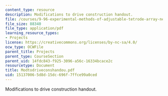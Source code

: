 ```yaml
---
content_type: resource
description: Modifications to drive construction handout.
file: /courses/9-96-experimental-methods-of-adjustable-tetrode-array-neurophysiology-january-iap-2001/151370065d8d15dc696f7ffce99a0ced_Modtodriveconshandou.pdf
file_size: 88340
file_type: application/pdf
learning_resource_types:
- Projects
license: https://creativecommons.org/licenses/by-nc-sa/4.0/
ocw_type: OCWFile
parent_title: Projects
parent_type: CourseSection
parent_uid: 14fdc843-f925-3096-a56c-16334bcace2c
resourcetype: Document
title: Modtodriveconshandou.pdf
uid: 15137006-5d8d-15dc-696f-7ffce99a0ced
---
```

Modifications to drive construction handout.